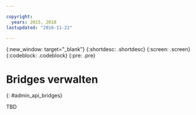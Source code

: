 ```yaml
---

copyright:
  years: 2015, 2018
lastupdated: "2016-11-22"

---
```


{:new_window: target="_blank"}
{:shortdesc: .shortdesc}
{:screen: .screen}
{:codeblock: .codeblock}
{:pre: .pre}

# Bridges verwalten
{: #admin_api_bridges}

TBD

<!-- begin STAGING ONLY -->

<!-- end STAGING ONLY -->

<!-- non-china -->



